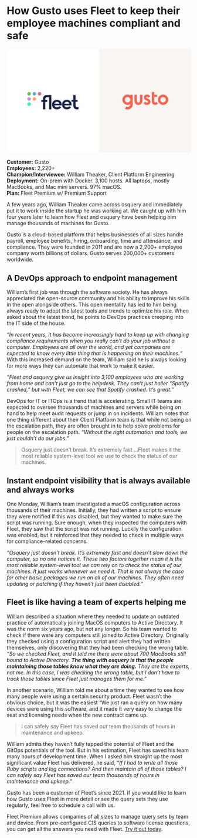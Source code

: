 # How Gusto uses Fleet to keep their employee machines compliant and safe

![Two people talking about Fleet](../website/assets/images/articles/case-study-fleet-and-gusto-800x450@2x.png)

**Customer:** Gusto<br>
**Employees:** 2,220+<br>
**Champion/Interviewee:** William Theaker, Client Platform Engineering<br>
**Deployment:** On-prem with Docker. 3,100 hosts. All laptops, mostly MacBooks, and Mac mini servers. 97% macOS.<br>
**Plan:** Fleet Premium w/ Premium Support<br>

A few years ago, William Theaker came across osquery and immediately put it to work inside the startup he was working at. We caught up with him four years later to learn how Fleet and osquery have been helping him manage thousands of machines for Gusto.

Gusto is a cloud-based platform that helps businesses of all sizes handle payroll, employee benefits, hiring, onboarding, time and attendance, and compliance. They were founded in 2011 and are now a 2,200+ employee company worth billions of dollars. Gusto serves 200,000+ customers worldwide.

## A DevOps approach to endpoint management

William’s first job was through the software society. He has always appreciated the open-source community and his ability to improve his skills in the open alongside others. This open mentality has led to him being always ready to adopt the latest tools and trends to optimize his role. When asked about the latest trend, he points to DevOps practices creeping into the IT side of the house.

*“In recent years, it has become increasingly hard to keep up with changing compliance requirements when you really can’t do your job without a computer. Employees are all over the world, and yet companies are expected to know every little thing that is happening on their machines.“* With this increased demand on the team, William said he is always looking for more ways they can automate that work to make it easier.

*“Fleet and osquery give us insight into 3,100 employees who are working from home and can’t just go to the helpdesk. They can’t just holler “Spotify crashed,” but with Fleet, we can see that Spotify crashed. It’s great.”*

DevOps for IT or ITOps is a trend that is accelerating. Small IT teams are expected to oversee thousands of machines and servers while being on hand to help meet audit requests or jump in on incidents. William notes that one thing different about their Client Platform team is that while not being on the escalation path, they are often brought in to help solve problems for people on the escalation path. *“Without the right automation and tools, we just couldn’t do our jobs.”*

<blockquote purpose="quote">Osquery just doesn’t break. It’s extremely fast …Fleet makes it the most reliable system-level tool we use to check the status of our machines.</blockquote>

## Instant endpoint visibility that is always available and always works

One Monday, William’s team investigated a macOS configuration across thousands of their machines. Initially, they had written a script to ensure they were notified if this was disabled, but they wanted to make sure the script was running. Sure enough, when they inspected the computers with Fleet, they saw that the script was not running. Luckily the configuration was enabled, but it reinforced that they needed to check in multiple ways for compliance-related concerns. 

*“Osquery just doesn’t break. It’s extremely fast and doesn’t slow down the computer, so no one notices it. These two factors together mean it is the most reliable system-level tool we can rely on to check the status of our machines. It just works whenever we need it. That is not always the case for other basic packages we run on all of our machines. They often need updating or patching if they haven’t just been disabled.”*

## Fleet is like having a team of experts helping me

William described a situation where they needed to update an outdated practice of automatically joining MacOS computers to Active Directory. It was the norm six years ago, but not any longer. So his team wanted to check if there were any computers still joined to Active Directory. Originally they checked using a configuration script and alert they had written themselves, only discovering that they had been checking the wrong table. *“So we checked Fleet, and it told me there were about 700 MacBooks still bound to Active Directory. **The thing with osquery is that the people maintaining those tables know what they are doing.** They are the experts, not me. In this case, I was checking the wrong table, but I don’t have to track those tables since Fleet just manages them for me.”*

In another scenario, William told me about a time they wanted to see how many people were using a certain security product. Fleet wasn’t the obvious choice, but it was the easiest “We just ran a query on how many devices were using this software, and it made it very easy to change the seat and licensing needs when the new contract came up.

<blockquote purpose="quote">I can safely say Fleet has saved our team thousands of hours in maintenance and upkeep.</blockquote>

William admits they haven’t fully tapped the potential of Fleet and the GitOps potentials of the tool. But in his estimation, Fleet has saved his team many hours of development time. When I asked him straight up the most significant value Fleet has delivered, he said, *“If I had to write all those Ruby scripts and log connections? And then maintain all of those tables? I can safely say Fleet has saved our team thousands of hours in maintenance and upkeep.”*

Gusto has been a customer of Fleet’s since 2021. If you would like to learn how Gusto uses Fleet in more detail or see the query sets they use regularly, feel free to schedule a call with us. 

Fleet Premium allows companies of all sizes to manage query sets by team and device. From pre-configured CIS queries to software license questions, you can get all the answers you need with Fleet. [Try it out today](https://fleetdm.com/try-fleet/register). 

<call-to-action preset="premium-upgrade"></call-to-action>

<meta name="category" value="case studies">
<meta name="authorGitHubUsername" value="jarodreyes">
<meta name="authorFullName" value="Jarod Reyes">
<meta name="publishedOn" value="2023-05-09">
<meta name="articleTitle" value="How Gusto uses Fleet to keep their employee machines compliant and safe">
<meta name="articleImageUrl" value="../website/assets/images/articles/case-study-fleet-and-gusto-800x450@2x.png">